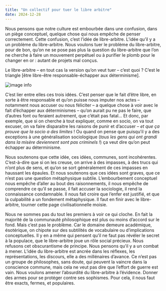 ```yaml
---
title: "Un collectif pour tuer le libre arbitre"
date: 2024-12-28
---
```


Nous pensons que notre culture est embourbée dans une confusion, dans un piège conceptuel, quelque chose qui nous empêche de penser correctement. Cette confusion, c’est l’idée de libre-arbitre. L’idée qu’il y a un problème du libre-arbitre. Nous voulons tuer le problème du libre-arbitre, pour de bon, qu’on ne se pose pas plus la question du libre-arbitre que l’on ne cherche à faire un mouvement perpétuel ou à purifier le plomb pour le changer en or  : autant de projets mal conçus.

Le libre-arbitre – en tout cas la version qu’on veut tuer – c’est quoi ? C’est le triangle [être libre-être responsable-échapper aux déterminisme].

![image info](../triangle.png)

C’est lier entre elles ces trois idées. C’est penser que le fait d’être libre, en sorte à être responsable et qu’on puisse nous imputer nos actes – notamment nous accuser ou nous féliciter – a quelque chose à voir avec le fait d’échapper aux déterminismes – qu’on aurait pu ne pas le faire, que d’autres font ou feraient autrement, que c’était pas fatal… Et donc, par exemple, que si on cherche à tout expliquer, comme en socio, on va tout excuser, on va faire disparaitre les raisons de punir et d’accuser – *et que ça prouve que la socio a des limites* ! Ou quand on pense que puisqu’il y a des exceptions à une généralisation sociologique (*tous les gens qui ont grandi dans la misère deviennent sont pas criminels !*) ça veut dire qu’on peut échapper au déterminisme.

Nous soutenons que cette idée, ces idées, communes, sont incohérentes. C’est-à-dire que si on les creuse, on arrive à des impasses, à des trucs qui n’ont plus de sens, et qu’on se sort généralement de ces impasses en haussant les épaules. Et nous soutenons que ces idées sont graves, que ce n’est pas une question métaphysique subtile. L’embourbement conceptuel nous empêche d’aller au bout des raisonnements, il nous empêche de comprendre ce qu’il se passe, il fait accuser la sociologie, il rend la connaissance condamnable. Il nous fait croire que l’enfer est justifié, et que la culpabilité a un fondement métaphysique. Il faut en finir avec le libre-arbitre, tourner cette page civilisationnelle moisie.

Nous ne sommes pas du tout les premiers à voir ce qui cloche. En fait la majorité de la communauté philosophique est plus ou moins d’accord sur le fond. Mais c’est pas le problème. Car le domaine demeure académique, ésotérique, on chipote sur des subtilités de vocabulaire ou d’implications conceptuelles. Il y en a même qui pensent qu’il ne faut pas révéler le secret à la populace, que le libre-arbitre joue un rôle social précieux. Nous refusons cet obscurantisme de principe. Nous pensons qu’il y a un combat à mener. L’idée du libre-arbitre est ancrée dans les réflexes, les représentations, les discours, elle a des millénaires d’avance. Ce n’est pas un groupe de philosophes, sans doute, qui peuvent la vaincre dans la conscience commune, mais cela ne veut pas dire que l’effort de guerre est vain. Nous voulons amener l’absurdité du libre-arbitre à l’évidence. Donner des armes pour se protéger contre ses sophismes. Pour cela, il nous faut être exacts, fermes, et populaires.
